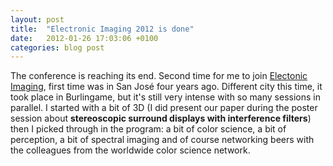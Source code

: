 ```yaml
---
layout: post
title:  "Electronic Imaging 2012 is done"
date:   2012-01-26 17:03:06 +0100
categories: blog post
---
```


The conference is reaching its end. Second time for me to join [Electonic Imaging][link-EI], first time was in San José four years ago. Different city this time, it took place in Burlingame, but it's still very intense with so many sessions in parallel. I started with a bit of 3D (I did present our paper during the poster session about **stereoscopic surround displays with interference filters**) then I picked through in the program: a bit of color science, a bit of perception, a bit of spectral imaging and of course networking beers with the colleagues from the worldwide color science network.

[link-EI]: http://www.imaging.org/ist/conferences/ei2016/index.cfm